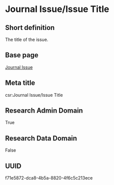 # Journal Issue/Issue Title
## Short definition
The title of the issue.
## Base page
[Journal Issue](https://github.com/EuroCRIS/CASRAI-Dictionairies/blob/main/Objects/Journal%20Issue.md)
## Meta title
csr:Journal Issue/Issue Title
## Research Admin Domain
True
## Research Data Domain
False
## UUID
f71e5872-dca8-4b5a-8820-4f6c5c213ece
